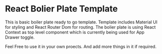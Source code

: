# React Bolier Plate Template

This is basic boiler plate ready to go template. Template includes Material UI for styling and React Router Dom for routing. The bolier plate is using React Context as top level component which is currently being used for App Drawer toggle.

Feel Free to use it in your own proects. And add more things in it if required.
